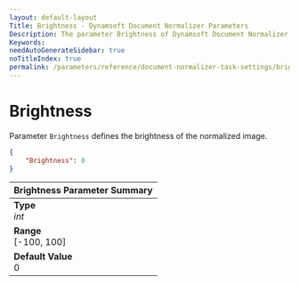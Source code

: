 ```yaml
---
layout: default-layout
Title: Brightness - Dynamsoft Document Normalizer Parameters
Description: The parameter Brightness of Dynamsoft Document Normalizer defines the brightness of the normalized image.
Keywords:
needAutoGenerateSidebar: true
noTitleIndex: true
permalink: /parameters/reference/document-normalizer-task-settings/brightness.html
---
```


# Brightness

Parameter `Brightness` defines the brightness of the normalized image.

```json
{
    "Brightness": 0
}
```

| Brightness Parameter Summary |
| :------------- |
| **Type**<br>*int* |
| **Range**<br>[-100, 100] |
| **Default Value**<br>0 |
